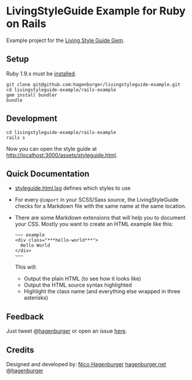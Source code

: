 LivingStyleGuide Example for Ruby on Rails
==========================================

Example project for the [Living Style Guide Gem](https://github.com/hagenburger/livingstyleguide).


Setup
-----

Ruby 1.9.x must be [installed](http://www.ruby-lang.org/de/downloads/).

    git clone git@github.com:hagenburger/livingstyleguide-example.git
    cd livingstyleguide-example/rails-example
    gem install bundler
    bundle


Development
-----------

    cd livingstyleguide-example/rails-example
    rails s

Now you can open the style guide at <http://localhost:3000/assets/styleguide.html>.


Quick Documentation
-------------------

* [styleguide.html.lsg](https://github.com/hagenburger/livingstyleguide-example/blob/master/rails-example/app/assets/stylesheets/styleguide.html.lsg) defines which styles to use

* For every `@import` in your SCSS/Sass source, the LivingStyleGuide
  checks for a Markdown file with the same name at the same location.

* There are some Markdown extensions that will help you to document your
  CSS. Mostly you want to create an HTML example like this:

      ~~~ example
      <div class="***hello-world***">
        Hello World
      </div>
      ~~~

  This will:

    * Output the plain HTML (to see how it looks like)
    * Output the HTML source syntax highlighted
    * Highlight the class name (and everything else wrapped in three asterisks)


Feedback
--------

Just tweet @[hagenburger](https://twitter.com/hagenburger) or open an
issue [here](https://github.com/hagenburger/livingstyleguide-example/issues).


Credits
-------

Designed and developed by:
[Nico Hagenburger](https://github.com/hagenburger)
[hagenburger.net](http://hagenburger.net)
@[hagenburger](https://twitter.com/hagenburger)


